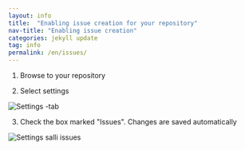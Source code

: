 ```yaml
---
layout: info
title:  "Enabling issue creation for your repository"
nav-title: "Enabling issue creation"
categories: jekyll update
tag: info
permalink: /en/issues/
---
```


1) Browse to your repository

2) Select settings

![Settings -tab](https://www.cs.helsinki.fi/u/jarmoiso/tiralabra2013/settings.png)

3) Check the box marked "Issues". Changes are saved automatically

![Settings salli issues](https://www.cs.helsinki.fi/u/jarmoiso/tiralabra2013/settings-issues.png)
